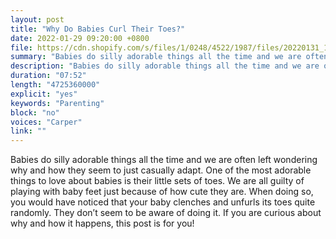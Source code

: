 ```yaml
---
layout: post
title: "Why Do Babies Curl Their Toes?"
date: 2022-01-29 09:20:00 +0800
file: https://cdn.shopify.com/s/files/1/0248/4522/1987/files/20220131_1.mp3?v=1643677410
summary: "Babies do silly adorable things all the time and we are often left wondering why and how they seem to just casually adapt. One of the most adorable things to love about babies is their little sets of toes. We are all guilty of playing with baby feet just because of how cute they are. When doing so, you would have noticed that your baby clenches and unfurls its toes quite randomly. They don’t seem to be aware of doing it. If you are curious about why and how it happens, this post is for you!"
description: "Babies do silly adorable things all the time and we are often left wondering why and how they seem to just casually adapt. One of the most adorable things to love about babies is their little sets of toes. We are all guilty of playing with baby feet just because of how cute they are. When doing so, you would have noticed that your baby clenches and unfurls its toes quite randomly. They don’t seem to be aware of doing it. If you are curious about why and how it happens, this post is for you!"
duration: "07:52"
length: "4725360000"
explicit: "yes"
keywords: "Parenting"
block: "no"
voices: "Carper"
link: ""
---
```


Babies do silly adorable things all the time and we are often left wondering why and how they seem to just casually adapt. One of the most adorable things to love about babies is their little sets of toes. We are all guilty of playing with baby feet just because of how cute they are. When doing so, you would have noticed that your baby clenches and unfurls its toes quite randomly. They don’t seem to be aware of doing it. If you are curious about why and how it happens, this post is for you!
